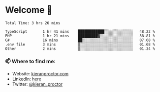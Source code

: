 # Welcome 🦘

<!--START_SECTION:waka-->

```text
Total Time: 3 hrs 26 mins

TypeScript       1 hr 41 mins    ████████████░░░░░░░░░░░░░   48.22 %
PHP              1 hr 21 mins    █████████▓░░░░░░░░░░░░░░░   38.81 %
C#               16 mins         ██░░░░░░░░░░░░░░░░░░░░░░░   07.68 %
.env file        3 mins          ▒░░░░░░░░░░░░░░░░░░░░░░░░   01.68 %
Other            2 mins          ▒░░░░░░░░░░░░░░░░░░░░░░░░   01.34 %
```

<!--END_SECTION:waka-->

### 📫 Where to find me:

-   Website: [kieranproctor.com](https://kieranproctor.com/)
-   LinkedIn: [here](https://www.linkedin.com/in/kieran-proctor-086b5a159/)
-   Twitter: [@kieran_proctor](https://twitter.com/kieran_proctor)
